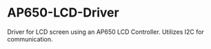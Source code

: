 # AP650-LCD-Driver
Driver for LCD screen using an AP650 LCD Controller.  Utilizes I2C for communication.
